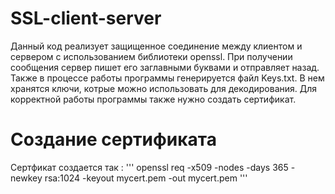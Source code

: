 # SSL-client-server
Данный код реализует защищенное соединение между клиентом и сервером с использованием библиотеки openssl. При получении сообщения сервер пишет его заглавными буквами и отправляет назад. Также в процессе работы программы генерируется файл Keys.txt. В нем хранятся ключи, котрые можно использовать для декодирования. Для корректной работы программы также нужно создать сертификат.
# Создание сертификата
Сертфикат создается так :
'''
openssl req -x509 -nodes -days 365 -newkey rsa:1024 -keyout mycert.pem -out mycert.pem
'''
